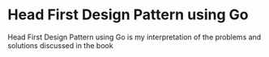 # Head First Design Pattern using Go
Head First Design Pattern using Go is my interpretation of the problems and solutions discussed in the book
